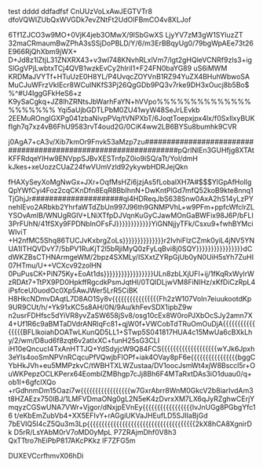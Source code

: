 test
dddd
ddfadfsf
CnUUzVoLxAwJEGTVTr8
dfoVQWIZUbQxWVGDk7evZNtFt2UdOlFBmCO4v8XLJof




6Tf1ZJCO3w9MO+0VjK4jeb3OMwX/9lSbGwXS LjyYV7zM3gW1SYluzZT
32maCRmaumBwZPhA3sSSjDoPBLD/Y/6/m3ErBBqyUg0/79bgWpAEe73t26E966RjQhXbm9jWX+
D+Jd8z1lZtjL31ZNXRX43+v3wI748KNvhRLxlVm7/lgt2gHQleVCNRf9zIs3+igSlGgVPjLwbtxTCj4QVB1wzkEvCy2hIriI1+F24FN0baYG89  uS6iMWM
KRDMaJVYTf+HTuUzE0H8YL/P4UvqcZOYVnB1RZ94YuZX4BHuhWbwoSAMuCJuWFrzVkIEcr8WCulNKfS3Pj26QgGDb9PQ3v7rke9DH3xOucj8b5Bo$%^#U4IggGFkHeS6+z
K9ySaCgkq+JZ8lhZRNtsJbWarhFaYN+hVVpo%%%%%%%%%%%%%%%%%%%%%   Yqi5aUjbGDTLPbM0ZU41wyW48SeJrLEvkb
2EEMuROngIGXPg041zbaNivpPVq/tVNPXbT/6JoqtToepxjpx4lx/f0SxIlxyBUKfIgh7q7xz4vB6FhU9583rvT4oud2G/0CiK4ww2LB6BYSu8bumhk9CVR



j0AgA7+cA3v/Xib7kmOr9Fnvk53aMzp7zu################################################################pQrINlEn3GUHfjg8XTAtKFFRdqeYIHw9ENVppSJBvXESTnfpZ0io9iSQ/aTt/YoI/dmH
kJkes+xeUozzCUaZ24fwVUmVzld92ykywbHDRJejQkn


fHAXySeyXoMgNwGx+JXr+OqfMsHZi6jzjAs5fLobalXH7A#$$$YlGpAfHolIgQpYWfCyi4Foz2cqCKnDfn8EqR8BbIhnN+DwKntPlGd7mfQ52koB9kte8nnq1TjGhjJr#####################ql4HDReqJbS638Snw0AxA2hS14yLzPYnehIEvo2ARbkb2YhrfaWTdZbUn997J96th9GNMPVhL+w9PFm+ppfcWfclrZLYSOvAmIB/WNUgRGlV+LNiXTfpDJVqnKuGyCJawMOnGaBWFix98J6P/bFLl
3PrFUhN/41fSXy9FPDNblnOFsFJ}}}}}}}}}}}}YiGNNjjyTFk/Csxu9+fwhBYMciWIviT  
+H2nfMC5Shq86TUCJvKxbrgZoLs}}}}}}}}}}}}}}r2IvhiFlzCZmk0yiL4jNV5YNUA1ITHQVDvY7/5bPV1RuKjT2l5bRjiMyQ0zFyLqBvi8j0SQY}}}}}}}}}}}}}}}}dCdWKZBsCTHNArmgeWM/2bpz4SXMLy/ISXxtZYRpGjUb0yN0UiH5sYh7ZuHI07HTmu/U++VCXcv92zolHN
0PuPusCK+PiN75Ky+EoAt1ds}}}}}}}}}}}}}}}}}ULn8zbLXjUFI+ij/1fKqRxWylrWzRDAt7+TtPX9PD0HpkffRgcdkPsmJqtHl/0TQIDLjwVM8FiNIHz/xKfDiCzRpL4iPsfceU0uodOc0Xp5AwJWer5LrR5CiBK
H8HkcNDmvDAqtL7D8AO1Sy8v{{{{{{{{{{{{{{{{Fh2zW107VoIn7eiuukootdKp9UR9CUt/h/+Yk91xKC5s8AH/0N/9Au/khFevSDX1ipbZ9w
n2usrFDHfsc5dYiVR8yvZaSW658jSv8/osg10cEx8W0roPJXbOcSJy2amn7X4+Uf1R6c9aBMTaDVdrANRlqFc81+qjW0f+VWCobTdTRuOmOuDjA{{{{{{{{{{{{{{{{BFLlkoiahDOATwLKunQD5LL1+STwp5S041817HUA4c15MwUa6cBXkLhy/2/wm/D8ud6f8zqt6v2atIxXC+funH25sG3CLI
iH10eQncucI4TxAnHTTJQ+YdSdyjcW9Q84FCS{{{{{{{{{{{{{{{{{{{wYJk6Jpxh3eYls4ooSmNPVnRCqcuPfVQwjbFIOPf+iak4OVay8pF6e{{{{{{{{{{{{{{{{bggCYbHkJVh+eu5MMPzkvC/tWBHTXLWZustaa/DV1oocJsmWt4xjW8Bsccl5r+OuWKPepzOCLKPerx64EomblZMBhgp7cJj8Bh6F4MTaRxtDAs3iO1duau0/q+ob1I+6gfcIXQo    +rGdhnmDm15Oazi7w{{{{{{{{{{{{{{{{{w7GxrAbrr8WnM0GkcV2b8iarIvdAm3t8HZAEzx750IBJ/1LMFVDmaONg0gL2N5eK4zDvrxXM7LX6qJyRZghwCErjYmqyzCGSwUNA7VWr+Vjgor/dNxjpEVnEy{{{{{{{{{{{{{{{{{lvJnUGg8PGbgYfc16    t/eKbEmZubVb4+XX5EFIvY+rAGgiUKVaJHEufLD5SJIIaBjGd    7bEVIQ5I4cZ5Qu3m3Lp{{{{{{{{{{{{{{{{{{{{{{{{{{{{{{{{{{{{{2kX8hCA8XgnirDk    D5rR/LsYAbM0rV7oMD0yMpL    P7ZRAjmDhf0V8h3     QxTTtro7hEiPbP817AKcPKkz   lF7ZFG5m


DUXEVCcrfhmvX06hDi





